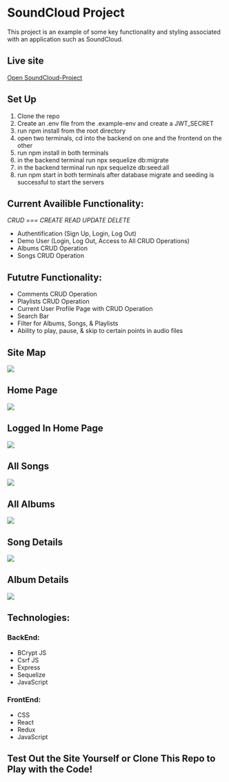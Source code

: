 # SoundCloud Project

This project is an example of some key functionality and styling associated with an application such as SoundCloud.


## Live site
[Open SoundCloud-Project](https://soundcloud-project-ov95.onrender.com/)

## Set Up
1) Clone the repo
2) Create an .env file from the .example-env and create a JWT_SECRET
3) run npm install from the root directory
4) open two terminals, cd into the backend on one and the frontend on the other
5) run npm install in both terminals
6) in the backend terminal run npx sequelize db:migrate 
7) in the backend terminal run npx sequelize db:seed:all
8) run npm start in both terminals after database migrate and seeding is successful to start the servers 

## Current Availible Functionality:

*CRUD === CREATE READ UPDATE DELETE*

* Authentification (Sign Up, Login, Log Out)
* Demo User (Login, Log Out, Access to All CRUD Operations)
* Albums CRUD Operation
* Songs CRUD Operation

## Fututre Functionality:

* Comments CRUD Operation 
* Playlists CRUD Operation
* Current User Profile Page with CRUD Operation
* Search Bar
* Filter for Albums, Songs, & Playlists
* Ability to play, pause, & skip to certain points in audio files

## Site Map

<img src=https://res.cloudinary.com/dymmlu1dw/image/upload/v1662835317/soundcloud/Sitemap_iue9ms.jpg>

## Home Page

<img src=https://res.cloudinary.com/dymmlu1dw/image/upload/v1662834273/soundcloud/SplashPageSoundCloud1_gm9vay.png>

## Logged In Home Page

<img src=https://res.cloudinary.com/dymmlu1dw/image/upload/v1662834279/soundcloud/LoggedInSplashSoundCloud1_aua64d.png>

## All Songs

<img src=https://res.cloudinary.com/dymmlu1dw/image/upload/v1662834286/soundcloud/AllSongsSoundCloud1_pkmfkk.png>

## All Albums

<img src=https://res.cloudinary.com/dymmlu1dw/image/upload/v1662844927/soundcloud/AllAlbumsSoundCloud3_kafdy0.png>

## Song Details

<img src=https://res.cloudinary.com/dymmlu1dw/image/upload/v1662834303/soundcloud/SongDetailsSoundCloud1_iunhfu.png>

## Album Details

<img src=https://res.cloudinary.com/dymmlu1dw/image/upload/v1662834312/soundcloud/AlbumDetailsSoundCloud1_ck8oxn.png>

## Technologies:

### BackEnd: 
* BCrypt JS
* Csrf JS
* Express
* Sequelize 
* JavaScript

### FrontEnd:
* CSS
* React
* Redux
* JavaScript


## Test Out the Site Yourself or Clone This Repo to Play with the Code!


